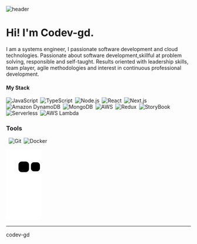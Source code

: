  ![header](https://user-images.githubusercontent.com/59575502/127335491-fdba1874-e943-4d3c-ab8c-678ffe22f8b8.png)

# Hi! I'm Codev-gd. 

I am a systems engineer, I passionate software development and cloud technologies. Passionate about software development,skillful at problem solving, responsible and self-taught. Results oriented with leadership skills, team player, agile methodologies and interest in continuous professional development.


#### My Stack


![JavaScript](https://img.shields.io/badge/-JavaScript-000000?style=flat-square&logo=JavaScript)&ensp;![TypeScript](https://img.shields.io/badge/-TypeScript-34495E?style=flat-square&logo=TypeScript)&ensp;![Node.js](https://img.shields.io/badge/-Node.js-303030?style=flat-square&logo=Node.js)&ensp;![React](https://img.shields.io/badge/-React-000000?style=flat-square&logo=React)&ensp;![Next.js](https://img.shields.io/badge/-Next.js-000000?style=flat-square&logo=Next.js)&ensp;![Amazon DynamoDB](https://img.shields.io/static/v1?style=flat-square&message=Amazon+DynamoDB&color=4053D6&logo=Amazon+DynamoDB&logoColor=FFFFFF&label=)&ensp;![MongoDB](https://img.shields.io/badge/-MongoDB-000000?style=flat-square&logo=MongoDB)&ensp;![AWS](https://img.shields.io/badge/-AWS-000000?style=flat-square&logo=Amazon)&ensp;![Redux](https://img.shields.io/badge/-Redux-000000?style=flat-square&logo=Redux)&ensp;![StoryBook](https://img.shields.io/badge/-StoryBook-000000?style=flat-square&logo=StoryBook)
&ensp;![Serverless](https://img.shields.io/badge/-Serverless-000000?style=flat-square&logo=Serverless)&ensp;![AWS Lambda](https://img.shields.io/static/v1?style=flat-square&message=AWS+Lambda&color=222222&logo=AWS+Lambda&logoColor=FF9900&label=)

### Tools

&ensp;![Git](https://img.shields.io/badge/-Git-3E2C00?style=flat-square&logo=Git)&ensp;![Docker](https://img.shields.io/badge/-Docker-384D54?style=flat-square&logo=Docker)

![phuocantd snake gif](https://github.com/phuocantd/phuocantd/blob/snake/github-contribution-grid-snake.svg)

<!-- :bar_chart: GitHub stats

![Reg Chiu's github stats](https://github-readme-stats.vercel.app/api?username=codev-gd&show_icons=true&title_color=19F9D8&icon_color=19F9D8&bg_color=002B36&text_color=FFFFFF) -->

<!-- ![Top Langs](https://github-readme-stats.vercel.app/api/top-langs/?username=codev-gd&layout=compact&title_color=19F9D8&icon_color=19F9D8&bg_color=002B36&text_color=FFFFFF) -->

----
codev-gd
